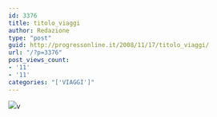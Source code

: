 ```yaml
---
id: 3376
title: titolo_viaggi
author: Redazione
type: "post"
guid: http://progressonline.it/2008/11/17/titolo_viaggi/
url: "/?p=3376"
post_views_count:
- '11'
- '11'
categories: "['VIAGGI']"
---
```


![](images/stories/viaggi.jpg)v